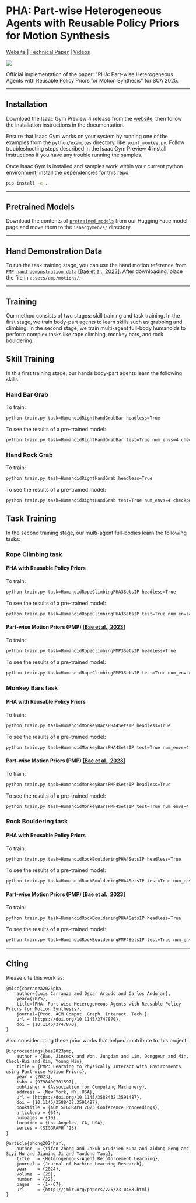 # PHA: Part-wise Heterogeneous Agents with Reusable Policy Priors for Motion Synthesis
[Website](TODO) | [Technical Paper](TODO) | [Videos](TODO)

![](./images/teaser.png)

Official implementation of the paper: "PHA: Part-wise Heterogeneous Agents with Reusable Policy Priors for Motion Synthesis" for SCA 2025.

---

## Installation

Download the Isaac Gym Preview 4 release from the [website](https://developer.nvidia.com/isaac-gym), then follow the installation instructions in the documentation.

Ensure that Isaac Gym works on your system by running one of the examples from the `python/examples` directory, like `joint_monkey.py`. Follow troubleshooting steps described in the Isaac Gym Preview 4 install instructions if you have any trouble running the samples.

Once Isaac Gym is installed and samples work within your current python environment, install the dependencies for this repo:

```bash
pip install -e .
```

---

## Pretrained Models

Download the contents of [`pretrained_models`](https://huggingface.co/locoxsoco/pha/tree/main) from our Hugging Face model page and move them to the `isaacgymenvs/` directory.

---

## Hand Demonstration Data

To run the task training stage, you can use the hand motion reference from [`PMP hand demonstration data`](https://drive.google.com/file/d/1h-FYRUoiSnaBExxLJx-ngBprk_26wS6c/view) [[Bae et al., 2023]](https://dl.acm.org/doi/10.1145/3588432.3591487). After downloading, place the file in `assets/amp/motions/`.

---

## Training
Our method consists of two stages: skill training and task training. In the first stage, we train body-part agents to learn skills such as grabbing and climbing. In the second stage, we train multi-agent full-body humanoids to perform complex tasks like rope climbing, monkey bars, and rock bouldering.

## Skill Training

In this first training stage, our hands body-part agents learn the following skills:

### Hand Bar Grab

To train:

```bash
python train.py task=HumanoidRightHandGrabBar headless=True
```

To see the results of a pre-trained model:

```bash
python train.py task=HumanoidRightHandGrabBar test=True num_envs=4 checkpoint=pretrained_models/skill_training/HumanoidRightHandGrabBar_2025-04-02_14-07-41_12000.pth
```

### Hand Rock Grab

To train:

```bash
python train.py task=HumanoidRightHandGrab headless=True
```

To see the results of a pre-trained model:

```bash
python train.py task=HumanoidRightHandGrab test=True num_envs=4 checkpoint=pretrained_models/skill_training/HumanoidRightHandGrab_2025-03-23_13-44-42_8600.pth
```

## Task Training

In the second training stage, our multi-agent full-bodies learn the following tasks:

### Rope Climbing task

#### PHA with Reusable Policy Priors

To train:

```bash
python train.py task=HumanoidRopeClimbingPHA3SetsIP headless=True
```

To see the results of a pre-trained model:

```bash
python train.py task=HumanoidRopeClimbingPHA3SetsIP test=True num_envs=4 checkpoint=pretrained_models/task_training/rope_climbing/HumanoidRopeClimbingHARLPMP3SetsIP_2025-03-26_07-06-43_5000.pth
```

#### Part-wise Motion Priors (PMP) [[Bae et al., 2023]](https://dl.acm.org/doi/10.1145/3588432.3591487)

To train:

```bash
python train.py task=HumanoidRopeClimbingPMP3SetsIP headless=True
```

To see the results of a pre-trained model:

```bash
python train.py task=HumanoidRopeClimbingPMP3SetsIP test=True num_envs=4 checkpoint=pretrained_models/task_training/rope_climbing/HumanoidRopeClimbingPMP3SetsIP_2025-04-02_08-45-26_5000.pth
```

### Monkey Bars task

#### PHA with Reusable Policy Priors

To train:

```bash
python train.py task=HumanoidMonkeyBarsPHA4SetsIP headless=True
```

To see the results of a pre-trained model:

```bash
python train.py task=HumanoidMonkeyBarsPHA4SetsIP test=True num_envs=4 checkpoint=pretrained_models/task_training/monkey_bars/HumanoidMonkeyBarsHARLPMP4SetsIP_2025-03-25_19-08-59_12000.pth
```

#### Part-wise Motion Priors (PMP) [[Bae et al., 2023]](https://dl.acm.org/doi/10.1145/3588432.3591487)

To train:

```bash
python train.py task=HumanoidMonkeyBarsPMP4SetsIP headless=True
```

To see the results of a pre-trained model:

```bash
python train.py task=HumanoidMonkeyBarsPMP4SetsIP test=True num_envs=4 checkpoint=pretrained_models/task_training/monkey_bars/HumanoidMonkeyBarsPMP4SetsIP_2025-03-25_18-52-57_12000.pth
```

### Rock Bouldering task

#### PHA with Reusable Policy Priors

To train:

```bash
python train.py task=HumanoidRockBoulderingPHA4SetsIP headless=True
```

To see the results of a pre-trained model:

```bash
python train.py task=HumanoidRockBoulderingPHA4SetsIP test=True num_envs=4 checkpoint=pretrained_models/task_training/rock_bouldering/HumanoidBoulderingHARLPMP4SetsIP_2025-03-23_18-20-31_8000.pth
```

#### Part-wise Motion Priors (PMP) [[Bae et al., 2023]](https://dl.acm.org/doi/10.1145/3588432.3591487)

To train:

```bash
python train.py task=HumanoidRockBoulderingPHA4SetsIP headless=True
```

To see the results of a pre-trained model:

```bash
python train.py task=HumanoidRockBoulderingPMP4SetsIP test=True num_envs=4 checkpoint=pretrained_models/task_training/rock_bouldering/HumanoidBoulderingPMP4SetsIP_2025-03-22_09-53-22_8000.pth
```

---

## Citing

Please cite this work as:
```
@misc{carranza2025pha,
    author={Luis Carranza and Oscar Argudo and Carlos Andujar},
    year={2025},
    title={PHA: Part-wise Heterogeneous Agents with Reusable Policy Priors for Motion Synthesis}, 
    journal={Proc. ACM Comput. Graph. Interact. Tech.}
    url = {https://doi.org/10.1145/3747870},
    doi = {10.1145/3747870},
}
```

Also consider citing these prior works that helped contribute to this project:
```
@inproceedings{bae2023pmp,
    author = {Bae, Jinseok and Won, Jungdam and Lim, Donggeun and Min, Cheol-Hui and Kim, Young Min},
    title = {PMP: Learning to Physically Interact with Environments using Part-wise Motion Priors},
    year = {2023},
    isbn = {9798400701597},
    publisher = {Association for Computing Machinery},
    address = {New York, NY, USA},
    url = {https://doi.org/10.1145/3588432.3591487},
    doi = {10.1145/3588432.3591487},
    booktitle = {ACM SIGGRAPH 2023 Conference Proceedings},
    articleno = {64},
    numpages = {10},
    location = {Los Angeles, CA, USA},
    series = {SIGGRAPH '23}
}

@article{zhong2024harl,
    author  = {Yifan Zhong and Jakub Grudzien Kuba and Xidong Feng and Siyi Hu and Jiaming Ji and Yaodong Yang},
    title   = {Heterogeneous-Agent Reinforcement Learning},
    journal = {Journal of Machine Learning Research},
    year    = {2024},
    volume  = {25},
    number  = {32},
    pages   = {1--67},
    url     = {http://jmlr.org/papers/v25/23-0488.html}
}
```